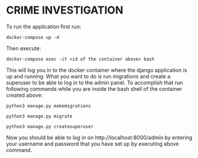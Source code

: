 # CRIME INVESTIGATION

To run the application first run:

`docker-compose up -d`

Then execute:

`docker-compose exec -it <id of the container above> bash`

This will log you in to the docker container where the django application is up and running. What you want to do is run migrations and create a superuser to be able to log in to the admin panel. To accomplish that run following commands while you are inside the bash shell of the container created above:

`python3 manage.py makemigrations`

`python3 manage.py migrate`

`python3 manage.py createsuperuser`

Now you should be able to log in on http://localhost:8000/admin by entering your username and password that you have set up by executing above command.
